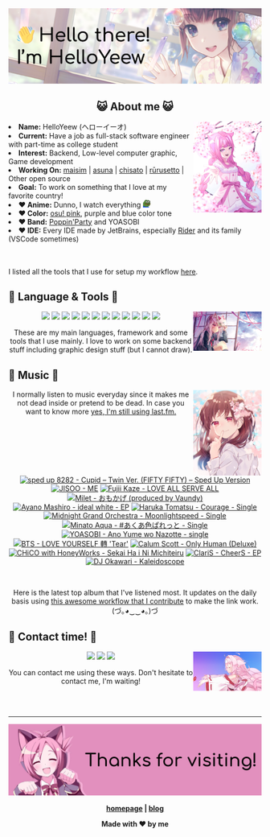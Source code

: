<img src="welcome-banner.png" alt="Welcome!">

<h2 align="center">😺 About me 😺</h2> 
<img src="helloyeewchan.jpg" width="27%" align="right">
<li><b>Name:</b> HelloYeew (ヘローイーオ)</li>
<li><b>Current:</b> Have a job as full-stack software engineer with part-time as college student</li>
<li><b>Interest:</b> Backend, Low-level computer graphic, Game development</li>
<li><b>Working On:</b> <a href="https://github.com/HelloYeew/maisim">maisim</a> | <a href="https://github.com/HelloYeew/asuna">asuna</a> | <a href="https://github.com/HelloYeew/chisato">chisato</a> | <a href="https://github.com/Rurusetto/rurusetto">rūrusetto</a> | Other open source</li>
<li><b>Goal:</b> To work on something that I love at my favorite country!</li>
<li><b>❤️ Anime:</b> Dunno, I watch everything <img src="twitch-emoji/YEP.png" width="3%" vertical-align="middle"></li>
<li><b>❤️ Color:</b> <a href="https://www.color-hex.com/color-palette/104633">osu! pink</a>, purple and blue color tone</li>
<li><b>❤️ Band:</b> <a href="https://bandori.fandom.com/wiki/Poppin%27Party">Poppin'Party</a> and YOASOBI</li>
<li><b>❤️ IDE:</b> Every IDE made by JetBrains, especially <a href="https://www.jetbrains.com/rider/">Rider</a> and its family</li> (VSCode sometimes)
<br>
<br>
<br>

<p>I listed all the tools that I use for setup my workflow <a href="https://github.com/HelloYeew/workflow-setup">here</a>.</p>

## 📇 Language & Tools 📇

<img src="knowledge-pic.png" width="27%" align="right">
<p align="center"><img src="https://img.shields.io/badge/-python-3776AB.svg?&style=for-the-badge&logo=python&logoColor=white"/> <img src="https://img.shields.io/badge/-django-092E20.svg?&style=for-the-badge&logo=django&logoColor=white"/> <img src="https://img.shields.io/badge/-csharp-239120.svg?&style=for-the-badge&logo=csharp&logoColor=white"/> <img src="https://img.shields.io/badge/-javascript-F7DF1E.svg?&style=for-the-badge&logo=javascript&logoColor=black"/> <img src="https://img.shields.io/badge/java-007396.svg?&style=for-the-badge&logo=java&logoColor=white"/> <img src="https://img.shields.io/badge/-html5-E34F26.svg?&style=for-the-badge&logo=html5&logoColor=white"/> <img src="https://img.shields.io/badge/-css3-1572B6.svg?&style=for-the-badge&logo=css3&logoColor=white"/> <img src="https://img.shields.io/badge/-nginx-009639.svg?&style=for-the-badge&logo=nginx&logoColor=white"/> <img src="https://img.shields.io/badge/-digitalocean-0080FF.svg?&style=for-the-badge&logo=digitalocean&logoColor=white"/> <img src="https://img.shields.io/badge/-svelte-FF3E00.svg?&style=for-the-badge&logo=svelte&logoColor=white"/> <img src="https://img.shields.io/badge/-tailwind CSS-06B6D4.svg?&style=for-the-badge&logo=Tailwind CSS&logoColor=white"/> <img src="https://img.shields.io/badge/-OpenGL-5586A4.svg?&style=for-the-badge&logo=OpenGL&logoColor=white"/>

<p align="center">These are my main languages, framework and some tools that I use mainly. I love to work on some backend stuff including graphic design stuff (but I cannot draw).</p>

## 🎵 Music 🎵

<img src="music-pic.png" width="27%" align="right">

<p align="center">I normally listen to music everyday since it makes me not dead inside or pretend to be dead. In case you want to know more <a href="https://www.last.fm/user/HelloYeew">yes, I'm still using last.fm.</p>
  
<br>

<!-- lastfm -->
<p align="center"><a href="https://www.last.fm/music/sped+up+8282/Cupid+%E2%80%93+Twin+Ver.+(FIFTY+FIFTY)+%E2%80%93+Sped+Up+Version"><img src="https://lastfm.freetls.fastly.net/i/u/64s/4ef74e3ac8cde829d46ee39f749bb0f6.jpg" title="sped up 8282 - Cupid – Twin Ver. (FIFTY FIFTY) – Sped Up Version"></a> <a href="https://www.last.fm/music/JISOO/ME"><img src="https://lastfm.freetls.fastly.net/i/u/64s/64203b204e3b210f2cc15902ce687e6c.jpg" title="JISOO - ME"></a> <a href="https://www.last.fm/music/Fujii+Kaze/LOVE+ALL+SERVE+ALL"><img src="https://lastfm.freetls.fastly.net/i/u/64s/655bd5687606d09c451cca7780e2ac9b.jpg" title="Fujii Kaze - LOVE ALL SERVE ALL"></a> <a href="https://www.last.fm/music/Milet/%E3%81%8A%E3%82%82%E3%81%8B%E3%81%92+(produced+by+Vaundy)"><img src="https://lastfm.freetls.fastly.net/i/u/64s/e8b4347b98428c2b62e67954b4d30d96.png" title="Milet - おもかげ (produced by Vaundy)"></a> <a href="https://www.last.fm/music/Ayano+Mashiro/ideal+white+-+EP"><img src="https://lastfm.freetls.fastly.net/i/u/64s/0796d4dab79a49ab78aaa5e80d47ec47.jpg" title="Ayano Mashiro - ideal white - EP"></a> <a href="https://www.last.fm/music/Haruka+Tomatsu/Courage+-+Single"><img src="https://lastfm.freetls.fastly.net/i/u/64s/ae24dd4cf7abecd452dc3ddc99f41d8c.jpg" title="Haruka Tomatsu - Courage - Single"></a> <a href="https://www.last.fm/music/Midnight+Grand+Orchestra/Moonlightspeed+-+Single"><img src="https://lastfm.freetls.fastly.net/i/u/64s/c1aa145addf6811b64bfca7dbf584382.jpg" title="Midnight Grand Orchestra - Moonlightspeed - Single"></a> <a href="https://www.last.fm/music/Minato+Aqua/%23%E3%81%82%E3%81%8F%E3%81%82%E8%89%B2%E3%81%B1%E3%82%8C%E3%81%A3%E3%81%A8+-+Single"><img src="https://lastfm.freetls.fastly.net/i/u/64s/9d099c2a7ea4d93a553cd4e36b4a29d7.png" title="Minato Aqua - #あくあ色ぱれっと - Single"></a> <a href="https://www.last.fm/music/YOASOBI/Ano+Yume+wo+Nazotte+-+single"><img src="https://lastfm.freetls.fastly.net/i/u/64s/d1210a101ed31d5de8131585e7ca2f2e.png" title="YOASOBI - Ano Yume wo Nazotte - single"></a> <a href="https://www.last.fm/music/BTS/LOVE+YOURSELF+%E8%BD%89+%27Tear%27"><img src="https://lastfm.freetls.fastly.net/i/u/64s/5f0214a58dec8ee36d902b50104b9740.jpg" title="BTS - LOVE YOURSELF 轉 'Tear'"></a> <a href="https://www.last.fm/music/Calum+Scott/Only+Human+(Deluxe)"><img src="https://lastfm.freetls.fastly.net/i/u/64s/5674aa41c4e6d93ff7bf5990bab0f126.jpg" title="Calum Scott - Only Human (Deluxe)"></a> <a href="https://www.last.fm/music/CHiCO+with+HoneyWorks/Sekai+Ha+i+Ni+Michiteiru"><img src="https://lastfm.freetls.fastly.net/i/u/64s/fdd71b03aead8f415ffda6458f3ed7ce.jpg" title="CHiCO with HoneyWorks - Sekai Ha i Ni Michiteiru"></a> <a href="https://www.last.fm/music/ClariS/CheerS+-+EP"><img src="https://lastfm.freetls.fastly.net/i/u/64s/cc662fd790af2cc8e31c4f6b8c06fcc0.jpg" title="ClariS - CheerS - EP"></a> <a href="https://www.last.fm/music/DJ+Okawari/Kaleidoscope"><img src="https://lastfm.freetls.fastly.net/i/u/64s/c0210bbbaec6454a93dc900e9f043732.jpg" title="DJ Okawari - Kaleidoscope"></a> </p>

<br>

<p align="center">Here is the latest top album that I've listened most. It updates on the daily basis using <a href="https://github.com/melipass/lastfm-to-markdown/">this awesome workflow that I contribute</a> to make the link work. (づ｡◕‿‿◕｡)づ</p>

## 📝 Contact time! 📝

<img src="contact-pic.png" width="27%" align="right">

<p align="center"><a href="https://twitter.com/nonggummud" target="_blank"><img src="https://img.shields.io/badge/-nonggummud-1DA1F2.svg?&style=for-the-badge&logo=Twitter&logoColor=white"/></a> <a href="https://www.linkedin.com/in/helloyeew" target="_blank"><img src="https://img.shields.io/badge/-helloyeew-0A66C2.svg?&style=for-the-badge&logo=linkedin&logoColor=white"/></a> <a href="https://peerlist.io/helloyeew"><img src="https://img.shields.io/badge/-peerlist-00AA45.svg?&style=for-the-badge"/></a></p>

<p align="center">You can contact me using these ways. Don't hesitate to contact me, I'm waiting!</p>
<br>
<br>

---

<img src="bye-banner.png" alt="Thanks for visiting!">

<p align="center"><b><a href="https://www.helloyeew.dev">homepage</a> | <b><a href="https://story.helloyeew.dev/">blog</a></p>

<p align="center">Made with ❤️ by me</p>

